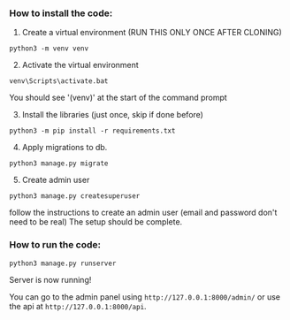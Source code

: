 ### How to install the code:

1. Create a virtual environment (RUN THIS ONLY ONCE AFTER CLONING)

`python3 -m venv venv`

2. Activate the virtual environment

`venv\Scripts\activate.bat`

You should see '(venv)' at the start of the command prompt

3. Install the libraries (just once, skip if done before)

`python3 -m pip install -r requirements.txt`

4. Apply migrations to db.

`python3 manage.py migrate`

5. Create admin user

`python3 manage.py createsuperuser`

follow the instructions to create an admin user (email and password don't need to be real)
The setup should be complete.

### How to run the code:

`python3 manage.py runserver`

Server is now running!

You can go to the admin panel using `http://127.0.0.1:8000/admin/`
or use the api at `http://127.0.0.1:8000/api`.
